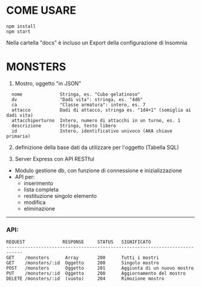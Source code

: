 
COME USARE
==============================================================================
```
npm install
npm start
```
Nella cartella "docs" è incluso un Export della configurazione di Insomnia

MONSTERS
==============================================================================

1. Mostro, oggetto "in JSON"
```
  nome              Stringa, es. "Cubo gelatinoso"
  dv                "Dadi vita": stringa, es. "4d6"
  ca                "Classe armatura": intero, es. 7
  attacco           Dadi di attacco, stringa es. "1d4+1" (somiglia ai dadi vita)
  attacchiperturno  Intero, numero di attacchi in un turno, es. 1
  descrizione       Stringa, testo libero
  id                Intero, identificativo univoco (AKA chiave primaria)
```

2. definizione della base dati da utilizzare per l'oggetto (Tabella SQL)

3. Server Express con API RESTful
 - Modulo gestione db, con funzione di connessione e inizializzazione
 - API per:
      - inserimento
      - lista completa
      - restituzione singolo elemento
      - modifica
      - eliminazione


-------------

### API:

```
REQUEST              RESPONSE     STATUS   SIGNIFICATO
----------------------------------------------------------------------------
GET    /monsters      Array       200      Tutti i mostri
GET    /monsters/:id  Oggetto     200      Singolo mostro
POST   /monsters      Oggetto     201      Aggiunta di un nuovo mostro
PUT    /monsters/:id  Oggetto     200      Aggiornamento del mostro
DELETE /monsters/:id  (vuoto)     204      Rimozione mostro
```
